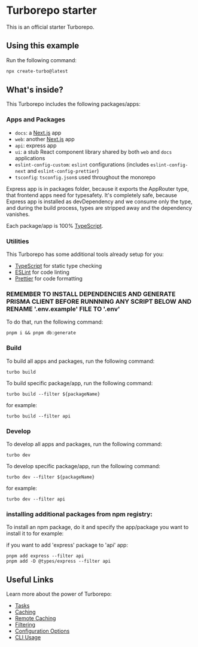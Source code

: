 # Turborepo starter

This is an official starter Turborepo.

## Using this example

Run the following command:

```sh
npx create-turbo@latest
```

## What's inside?

This Turborepo includes the following packages/apps:

### Apps and Packages

- `docs`: a [Next.js](https://nextjs.org/) app
- `web`: another [Next.js](https://nextjs.org/) app
- `api`: express app
- `ui`: a stub React component library shared by both `web` and `docs` applications
- `eslint-config-custom`: `eslint` configurations (includes `eslint-config-next` and `eslint-config-prettier`)
- `tsconfig`: `tsconfig.json`s used throughout the monorepo

Express app is in packages folder, because it exports the AppRouter type, that frontend apps need for typesafety.
It's completely safe, because Express app is installed as devDependency and we consume only the type, and during the build process, types are stripped away and the dependency vanishes.

Each package/app is 100% [TypeScript](https://www.typescriptlang.org/).

### Utilities

This Turborepo has some additional tools already setup for you:

- [TypeScript](https://www.typescriptlang.org/) for static type checking
- [ESLint](https://eslint.org/) for code linting
- [Prettier](https://prettier.io) for code formatting

### REMEMBER TO INSTALL DEPENDENCIES AND GENERATE PRISMA CLIENT BEFORE RUNNNING ANY SCRIPT BELOW AND RENAME '.env.example' FILE TO '.env'

To do that, run the following command:

```
pnpm i && pnpm db:generate
```

### Build

To build all apps and packages, run the following command:

```
turbo build
```

To build specific package/app, run the following command:

```
turbo build --filter ${packageName}

```

for example:

```
turbo build --filter api

```

### Develop

To develop all apps and packages, run the following command:

```
turbo dev
```

To develop specific package/app, run the following command:

```
turbo dev --filter ${packageName}

```

for example:

```
turbo dev --filter api

```

### installing additional packages from npm registry:

To install an npm package, do it and specify the app/package you want to install it to for example:

if you want to add 'express' package to 'api' app:

```
pnpm add express --filter api
pnpm add -D @types/express --filter api
```

## Useful Links

Learn more about the power of Turborepo:

- [Tasks](https://turbo.build/repo/docs/core-concepts/monorepos/running-tasks)
- [Caching](https://turbo.build/repo/docs/core-concepts/caching)
- [Remote Caching](https://turbo.build/repo/docs/core-concepts/remote-caching)
- [Filtering](https://turbo.build/repo/docs/core-concepts/monorepos/filtering)
- [Configuration Options](https://turbo.build/repo/docs/reference/configuration)
- [CLI Usage](https://turbo.build/repo/docs/reference/command-line-reference)
